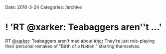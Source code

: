 Date: 2010-3-24
Categories: /archive

# ! 'RT @xarker: Teabaggers aren''t ...'

RT @<a href="http://twitter.com/xarker" class="aktt_username">xarker</a>: Teabaggers aren't mad about #<a href="http://search.twitter.com/search?q=%23hcr" class="aktt_hashtag">hcr</a>  They're just role-playing their personal remakes of "Birth of a Nation," starring themselves.

